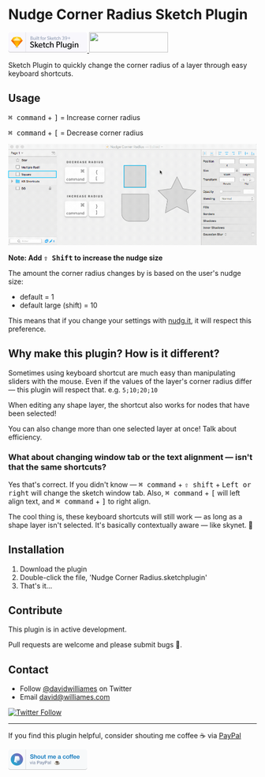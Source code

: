 # Nudge Corner Radius Sketch Plugin

<a href="https://www.sketchapp.com">
  <img width="160" height="41" src="images/sketch-badge.png" >
</a>
<a href="http://bit.ly/SketchRunnerWebsite">
  <img width="160" height="41" src="http://sketchrunner.com/img/badge_blue.png" >
</a>

Sketch Plugin to quickly change the corner radius of a layer through easy keyboard shortcuts.


## Usage

<kbd>⌘ command</kbd> + <kbd>]</kbd> = Increase corner radius

<kbd>⌘ command</kbd> + <kbd>[</kbd> = Decrease corner radius

![Nudge Corner Radius Preview](images/nudge-radius-preview.gif)

**Note: Add <kbd>⇧ Shift</kbd> to increase the nudge size**

The amount the corner radius changes by is based on the user's nudge size:

- default = 1
- default large (shift) = 10

This means that if you change your settings with [nudg.it](http://nudg.it), it will respect this preference.


## Why make this plugin? How is it different?

Sometimes using keyboard shortcut are much easy than manipulating sliders with the mouse.
Even if the values of the layer's corner radius differ — this plugin will respect that. e.g. `5;10;20;10`

When editing any shape layer, the shortcut also works for nodes that have been selected!

You can also change more than one selected layer at once! Talk about efficiency.


### What about changing window tab or the text alignment — isn't that the same shortcuts?

Yes that's correct. If you didn't know — <kbd>⌘ command</kbd> + <kbd>⇧ shift</kbd> + <kbd>Left or right</kbd> will change the sketch window tab.
Also, <kbd>⌘ command</kbd> + <kbd>[</kbd> will left align text, and <kbd>⌘ command</kbd> + <kbd>]</kbd> to right align.

The cool thing is, these keyboard shortcuts will still work — as long as a shape layer isn't selected.
It's basically contextually aware — like skynet. 🤖


## Installation

1. Download the plugin
2. Double-click the file, 'Nudge Corner Radius.sketchplugin'
3. That's it...


## Contribute

This plugin is in active development.

Pull requests are welcome and please submit bugs 🐛.

## Contact

* Follow [@davidwilliames](https://twitter.com/davidwilliames) on Twitter
* Email <david@williames.com>

[![Twitter Follow](https://img.shields.io/twitter/follow/davidwilliames.svg?style=social&label=Follow)]()

---

If you find this plugin helpful, consider shouting me coffee ☕️ via [PayPal](https://www.paypal.me/dtw/5)

<a href="https://www.paypal.me/dtw/5">
  <img width="160" height="41" src="images/paypal-badge.png" >
</a>
